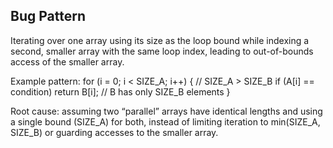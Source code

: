 ## Bug Pattern

Iterating over one array using its size as the loop bound while indexing a second, smaller array with the same loop index, leading to out-of-bounds access of the smaller array.

Example pattern:
for (i = 0; i < SIZE_A; i++) {        // SIZE_A > SIZE_B
    if (A[i] == condition)
        return B[i];                   // B has only SIZE_B elements
}

Root cause: assuming two “parallel” arrays have identical lengths and using a single bound (SIZE_A) for both, instead of limiting iteration to min(SIZE_A, SIZE_B) or guarding accesses to the smaller array.
